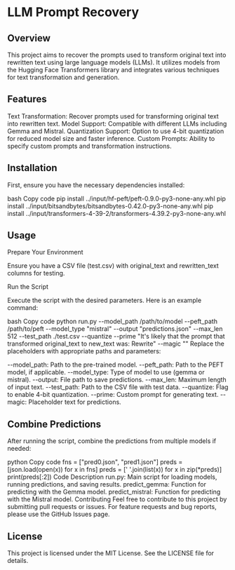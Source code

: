 # LLM Prompt Recovery
## Overview
This project aims to recover the prompts used to transform original text into rewritten text using large language models (LLMs). It utilizes models from the Hugging Face Transformers library and integrates various techniques for text transformation and generation.

## Features
Text Transformation: Recover prompts used for transforming original text into rewritten text.
Model Support: Compatible with different LLMs including Gemma and Mistral.
Quantization Support: Option to use 4-bit quantization for reduced model size and faster inference.
Custom Prompts: Ability to specify custom prompts and transformation instructions.

## Installation
First, ensure you have the necessary dependencies installed:

bash
Copy code
pip install ../input/hf-peft/peft-0.9.0-py3-none-any.whl
pip install ../input/bitsandbytes/bitsandbytes-0.42.0-py3-none-any.whl
pip install ../input/transformers-4-39-2/transformers-4.39.2-py3-none-any.whl

## Usage
Prepare Your Environment

Ensure you have a CSV file (test.csv) with original_text and rewritten_text columns for testing.

Run the Script

Execute the script with the desired parameters. Here is an example command:

bash
Copy code
python run.py --model_path /path/to/model --peft_path /path/to/peft --model_type "mistral" --output "predictions.json" --max_len 512 --test_path ./test.csv --quantize --prime "It's likely that the prompt that transformed original_text to new_text was: Rewrite" --magic ""
Replace the placeholders with appropriate paths and parameters:

--model_path: Path to the pre-trained model.
--peft_path: Path to the PEFT model, if applicable.
--model_type: Type of model to use (gemma or mistral).
--output: File path to save predictions.
--max_len: Maximum length of input text.
--test_path: Path to the CSV file with test data.
--quantize: Flag to enable 4-bit quantization.
--prime: Custom prompt for generating text.
--magic: Placeholder text for predictions.


## Combine Predictions

After running the script, combine the predictions from multiple models if needed:

python
Copy code
fns = ["pred0.json", "pred1.json"]
preds = [json.load(open(x)) for x in fns]
preds = [' '.join(list(x)) for x in zip(*preds)]
print(preds[:2])
Code Description
run.py: Main script for loading models, running predictions, and saving results.
predict_gemma: Function for predicting with the Gemma model.
predict_mistral: Function for predicting with the Mistral model.
Contributing
Feel free to contribute to this project by submitting pull requests or issues. For feature requests and bug reports, please use the GitHub Issues page.

## License
This project is licensed under the MIT License. See the LICENSE file for details.
